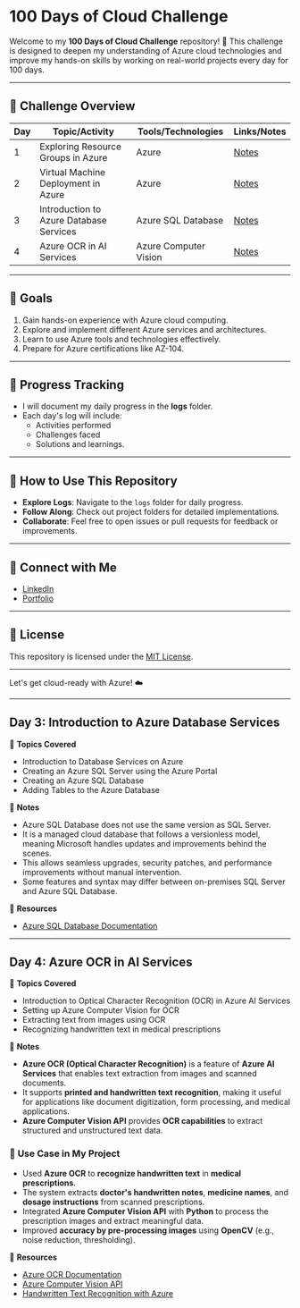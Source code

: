 # 100 Days of Cloud Challenge

Welcome to my **100 Days of Cloud Challenge** repository! 🚀 This challenge is designed to deepen my understanding of Azure cloud technologies and improve my hands-on skills by working on real-world projects every day for 100 days.

---

## 📅 Challenge Overview

| Day | Topic/Activity                           | Tools/Technologies     | Links/Notes         |
|-----|------------------------------------------|-----------------------|---------------------|
| 1   | Exploring Resource Groups in Azure       | Azure                 | [Notes](./Resource_group/Day-1.md) |
| 2   | Virtual Machine Deployment in Azure      | Azure                 | [Notes](./virtual_Machine/Day-2.md) |
| 3   | Introduction to Azure Database Services  | Azure SQL Database    | [Notes](./Azure_Database/Day-3.md) |
| 4   | Azure OCR in AI Services                 | Azure Computer Vision | [Notes](./Computer_visionDay-4.md) |

---

## 🌟 Goals
1. Gain hands-on experience with Azure cloud computing.
2. Explore and implement different Azure services and architectures.
3. Learn to use Azure tools and technologies effectively.
4. Prepare for Azure certifications like AZ-104.

---

## 📖 Progress Tracking
- I will document my daily progress in the **logs** folder.
- Each day's log will include:
  - Activities performed
  - Challenges faced
  - Solutions and learnings.

---

## 🚀 How to Use This Repository
- **Explore Logs**: Navigate to the `logs` folder for daily progress.
- **Follow Along**: Check out project folders for detailed implementations.
- **Collaborate**: Feel free to open issues or pull requests for feedback or improvements.

---

## 🤝 Connect with Me
- [LinkedIn](https://www.linkedin.com/in/jms-luck/)
- [Portfolio](https://your-portfolio.com)

---

## 📜 License
This repository is licensed under the [MIT License](./LICENSE).

---

Let's get cloud-ready with Azure! ☁️

---

## Day 3: Introduction to Azure Database Services

📌 **Topics Covered**
- Introduction to Database Services on Azure
- Creating an Azure SQL Server using the Azure Portal
- Creating an Azure SQL Database
- Adding Tables to the Azure Database

📝 **Notes**
- Azure SQL Database does not use the same version as SQL Server.
- It is a managed cloud database that follows a versionless model, meaning Microsoft handles updates and improvements behind the scenes.
- This allows seamless upgrades, security patches, and performance improvements without manual intervention.
- Some features and syntax may differ between on-premises SQL Server and Azure SQL Database.

🔗 **Resources**
- [Azure SQL Database Documentation](https://learn.microsoft.com/en-us/azure/azure-sql/)

---

## Day 4: Azure OCR in AI Services

📌 **Topics Covered**
- Introduction to Optical Character Recognition (OCR) in Azure AI Services
- Setting up Azure Computer Vision for OCR
- Extracting text from images using OCR
- Recognizing handwritten text in medical prescriptions

📝 **Notes**
- **Azure OCR (Optical Character Recognition)** is a feature of **Azure AI Services** that enables text extraction from images and scanned documents.
- It supports **printed and handwritten text recognition**, making it useful for applications like document digitization, form processing, and medical applications.
- **Azure Computer Vision API** provides **OCR capabilities** to extract structured and unstructured text data.

### 🏥 **Use Case in My Project**
- Used **Azure OCR** to **recognize handwritten text** in **medical prescriptions**.
- The system extracts **doctor's handwritten notes**, **medicine names**, and **dosage instructions** from scanned prescriptions.
- Integrated **Azure Computer Vision API** with **Python** to process the prescription images and extract meaningful data.
- Improved **accuracy by pre-processing images** using **OpenCV** (e.g., noise reduction, thresholding).

🔗 **Resources**
- [Azure OCR Documentation](https://learn.microsoft.com/en-us/azure/cognitive-services/computer-vision/overview-ocr)
- [Azure Computer Vision API](https://learn.microsoft.com/en-us/azure/ai-services/computer-vision/)
- [Handwritten Text Recognition with Azure](https://learn.microsoft.com/en-us/azure/cognitive-services/computer-vision/concept-handwriting)
